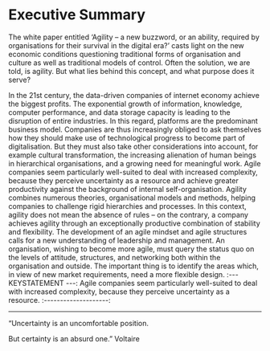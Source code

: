 # Executive Summary 

The white paper entitled ‘Agility – a new buzzword, or an ability, required by organisations for their survival in the digital era?’ casts light on the new economic conditions questioning traditional forms of organisation and culture as well as traditional models of control. Often the solution, we are told, is agility. But what lies behind this concept, and what purpose does it serve?

In the 21st century, the data-driven companies of internet economy achieve the biggest profits. The exponential growth of information, knowledge, computer performance, and data storage capacity is leading to the disruption of entire industries. In this regard, platforms are the predominant business model. Companies are thus increasingly obliged to ask themselves how they should make use of technological progress to become part of digitalisation. But they must also take other considerations into account, for example cultural transformation, the increasing alienation of human beings in hierarchical organisations, and a growing need for meaningful work. Agile companies seem particularly well-suited to deal with increased complexity, because they perceive uncertainty as a resource and achieve greater productivity against the background of internal self-organisation. Agility combines numerous theories, organisational models and methods, helping companies to challenge rigid hierarchies and processes. In this context, agility does not mean the absence of rules – on the contrary, a company achieves agility through an exceptionally productive combination of stability and flexibility. The development of an agile mindset and agile structures calls for a new understanding of leadership and management. An organisation, wishing to become more agile, must query the status quo on the levels of attitude, structures, and networking both within the organisation and outside. The important thing is to identify the areas which, in view of new market requirements, need a more flexible design.
:--- KEYSTATEMENT ---:
Agile companies seem particularly well-suited to deal with increased complexity, because they perceive uncertainty as a resource.
:--------------------:

---

“Uncertainty is an uncomfortable position. 

But certainty is an absurd one.” Voltaire 

